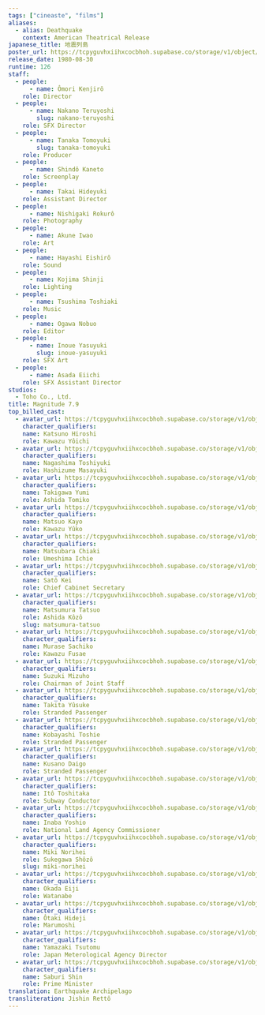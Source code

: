 ```yaml
---
tags: ["cineaste", "films"]
aliases:
  - alias: Deathquake
    context: American Theatrical Release
japanese_title: 地震列島
poster_url: https://tcpyguvhxiihxcocbhoh.supabase.co/storage/v1/object/public/godzilla-cineaste-public/content/films/magnitude-7-9-1980/posters/earthquake-archipelago-1980.jpg
release_date: 1980-08-30
runtime: 126
staff:
  - people:
      - name: Ômori Kenjirô
    role: Director
  - people:
      - name: Nakano Teruyoshi
        slug: nakano-teruyoshi
    role: SFX Director
  - people:
      - name: Tanaka Tomoyuki
        slug: tanaka-tomoyuki
    role: Producer
  - people:
      - name: Shindô Kaneto
    role: Screenplay
  - people:
      - name: Takai Hideyuki
    role: Assistant Director
  - people:
      - name: Nishigaki Rokurô
    role: Photography
  - people:
      - name: Akune Iwao
    role: Art
  - people:
      - name: Hayashi Eishirô
    role: Sound
  - people:
      - name: Kojima Shinji
    role: Lighting
  - people:
      - name: Tsushima Toshiaki
    role: Music
  - people:
      - name: Ogawa Nobuo
    role: Editor
  - people:
      - name: Inoue Yasuyuki
        slug: inoue-yasuyuki
    role: SFX Art
  - people:
      - name: Asada Eiichi
    role: SFX Assistant Director
studios:
  - Toho Co., Ltd.
title: Magnitude 7.9
top_billed_cast:
  - avatar_url: https://tcpyguvhxiihxcocbhoh.supabase.co/storage/v1/object/public/godzilla-cineaste-public/content/films/magnitude-7-9-1980/cast-avatars/hiroshi-katsuno-0.jpg
    character_qualifiers:
    name: Katsuno Hiroshi
    role: Kawazu Yôichi
  - avatar_url: https://tcpyguvhxiihxcocbhoh.supabase.co/storage/v1/object/public/godzilla-cineaste-public/content/films/magnitude-7-9-1980/cast-avatars/toshiyuki-nagashima-0.jpg
    character_qualifiers:
    name: Nagashima Toshiyuki
    role: Hashizume Masayuki
  - avatar_url: https://tcpyguvhxiihxcocbhoh.supabase.co/storage/v1/object/public/godzilla-cineaste-public/content/films/magnitude-7-9-1980/cast-avatars/yumi-takigawa-0.jpg
    character_qualifiers:
    name: Takigawa Yumi
    role: Ashida Tomiko
  - avatar_url: https://tcpyguvhxiihxcocbhoh.supabase.co/storage/v1/object/public/godzilla-cineaste-public/content/films/magnitude-7-9-1980/cast-avatars/kayo-matsuo-0.jpg
    character_qualifiers:
    name: Matsuo Kayo
    role: Kawazu Yûko
  - avatar_url: https://tcpyguvhxiihxcocbhoh.supabase.co/storage/v1/object/public/godzilla-cineaste-public/content/films/magnitude-7-9-1980/cast-avatars/chiaki-matsubara-0.jpg
    character_qualifiers:
    name: Matsubara Chiaki
    role: Umeshima Ichie
  - avatar_url: https://tcpyguvhxiihxcocbhoh.supabase.co/storage/v1/object/public/godzilla-cineaste-public/content/films/magnitude-7-9-1980/cast-avatars/kei-sato-0.jpg
    character_qualifiers:
    name: Satô Kei
    role: Chief Cabinet Secretary
  - avatar_url: https://tcpyguvhxiihxcocbhoh.supabase.co/storage/v1/object/public/godzilla-cineaste-public/content/films/magnitude-7-9-1980/cast-avatars/tatsuo-matsumura-0.jpg
    character_qualifiers:
    name: Matsumura Tatsuo
    role: Ashida Kôzô
    slug: matsumura-tatsuo
  - avatar_url: https://tcpyguvhxiihxcocbhoh.supabase.co/storage/v1/object/public/godzilla-cineaste-public/content/films/magnitude-7-9-1980/cast-avatars/sachiko-murase-0.jpg
    character_qualifiers:
    name: Murase Sachiko
    role: Kawazu Fusae
  - avatar_url: https://tcpyguvhxiihxcocbhoh.supabase.co/storage/v1/object/public/godzilla-cineaste-public/content/films/magnitude-7-9-1980/cast-avatars/mizuho-suzuki-0.jpg
    character_qualifiers:
    name: Suzuki Mizuho
    role: Chairman of Joint Staff
  - avatar_url: https://tcpyguvhxiihxcocbhoh.supabase.co/storage/v1/object/public/godzilla-cineaste-public/content/films/magnitude-7-9-1980/cast-avatars/yusuke-takita-0.jpg
    character_qualifiers:
    name: Takita Yûsuke
    role: Stranded Passenger
  - avatar_url: https://tcpyguvhxiihxcocbhoh.supabase.co/storage/v1/object/public/godzilla-cineaste-public/content/films/magnitude-7-9-1980/cast-avatars/toshie-kobayashi-0.jpg
    character_qualifiers:
    name: Kobayashi Toshie
    role: Stranded Passenger
  - avatar_url: https://tcpyguvhxiihxcocbhoh.supabase.co/storage/v1/object/public/godzilla-cineaste-public/content/films/magnitude-7-9-1980/cast-avatars/daigo-kusano-0.jpg
    character_qualifiers:
    name: Kusano Daigo
    role: Stranded Passenger
  - avatar_url: https://tcpyguvhxiihxcocbhoh.supabase.co/storage/v1/object/public/godzilla-cineaste-public/content/films/magnitude-7-9-1980/cast-avatars/toshitaka-ito-0.jpg
    character_qualifiers:
    name: Itô Toshitaka
    role: Subway Conductor
  - avatar_url: https://tcpyguvhxiihxcocbhoh.supabase.co/storage/v1/object/public/godzilla-cineaste-public/content/films/magnitude-7-9-1980/cast-avatars/yoshio-inaba-0.jpg
    character_qualifiers:
    name: Inaba Yoshio
    role: National Land Agency Commissioner
  - avatar_url: https://tcpyguvhxiihxcocbhoh.supabase.co/storage/v1/object/public/godzilla-cineaste-public/content/films/magnitude-7-9-1980/cast-avatars/norihei-miki-0.jpg
    character_qualifiers:
    name: Miki Norihei
    role: Sukegawa Shôzô
    slug: miki-norihei
  - avatar_url: https://tcpyguvhxiihxcocbhoh.supabase.co/storage/v1/object/public/godzilla-cineaste-public/content/films/magnitude-7-9-1980/cast-avatars/eiji-okada-0.jpg
    character_qualifiers:
    name: Okada Eiji
    role: Watanabe
  - avatar_url: https://tcpyguvhxiihxcocbhoh.supabase.co/storage/v1/object/public/godzilla-cineaste-public/content/films/magnitude-7-9-1980/cast-avatars/hideji-otaki-0.jpg
    character_qualifiers:
    name: Ôtaki Hideji
    role: Marumoshi
  - avatar_url: https://tcpyguvhxiihxcocbhoh.supabase.co/storage/v1/object/public/godzilla-cineaste-public/content/films/magnitude-7-9-1980/cast-avatars/tsutomu-yamazaki-0.jpg
    character_qualifiers:
    name: Yamazaki Tsutomu
    role: Japan Meterological Agency Director
  - avatar_url: https://tcpyguvhxiihxcocbhoh.supabase.co/storage/v1/object/public/godzilla-cineaste-public/content/films/magnitude-7-9-1980/cast-avatars/shin-saburi-0.jpg
    character_qualifiers:
    name: Saburi Shin
    role: Prime Minister
translation: Earthquake Archipelago
transliteration: Jishin Rettô
---
```

